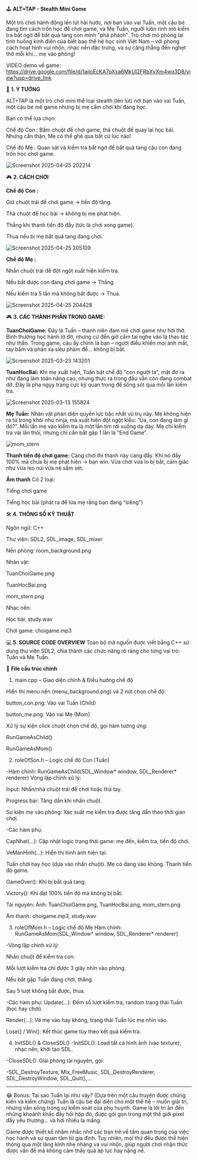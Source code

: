 🕹️ **ALT+TAP - Stealth Mini Game**

Một trò chơi hành động lén lút hài hước, nơi bạn vào vai Tuấn, một cậu bé đang tìm cách trốn học để chơi game, và Mẹ Tuấn, người luôn rình mò kiểm tra bất ngờ để bắt quả tang con mình "phá phách". Trò chơi mô phỏng lại tình huống kinh điển của biết bao thế hệ học sinh Việt Nam – với phong cách hoạt hình vui nhộn, nhạc nền đặc trưng, và sự căng thẳng đến nghẹt thở mỗi khi... mẹ vào phòng!

VIDEO demo về game: https://drive.google.com/file/d/1aijoEcKA7pXxa6MkUI2FRbXyXm4wq3D8/view?usp=drive_link

🧠 **1. Ý TƯỞNG**

ALT+TAP là một trò chơi mini thể loại stealth (lén lút) nơi bạn vào vai Tuấn, một cậu bé mê game nhưng bị mẹ cấm chơi khi đang học.

Bạn có thể lựa chọn:

Chế độ Con : Bấm chuột để chơi game, thả chuột để quay lại học bài. Nhưng cẩn thận, Mẹ có thể ghé qua bất cứ lúc nào!

Chế độ Mẹ : Quan sát và kiểm tra bất ngờ để bắt quả tang cậu con đang trốn học chơi game.

![Screenshot 2025-04-25 202214](https://github.com/user-attachments/assets/05a52e59-6ced-4e38-9cca-e2ea6eba21d6)


🎮 **2. CÁCH CHƠI**

**Chế độ Con :**

Giữ chuột trái để chơi game → tiến độ tăng.

Thả chuột để học bài → không bị mẹ phát hiện.

Thắng khi thanh tiến độ đầy (tức là chơi xong game).

Thua nếu bị mẹ bắt quả tang đang chơi.


![Screenshot 2025-04-25 205109](https://github.com/user-attachments/assets/853a2c13-ae19-444c-8cca-f3fa7d363a1c)




**Chế độ Mẹ :**

Nhấn chuột trái để đột ngột xuất hiện kiểm tra.

Nếu bắt được con đang chơi game → Thắng.

Nếu kiểm tra 5 lần mà không bắt được → Thua.

![Screenshot 2025-04-25 204428](https://github.com/user-attachments/assets/d530a9d9-d930-48ce-8f3b-dc5c65ec85ae)



🎮 **3. CÁC THÀNH PHẦN TRONG GAME:**


**TuanChoiGame:**
Đây là Tuấn – thanh niên đam mê chơi game như hơi thở. Bình thường học hành lờ đờ, nhưng cứ đến giờ cắm tai nghe vào là thao tác như thần. Trong game, cậu ấy chính là bạn – người điều khiển mọi ánh mắt, tay bấm và phản xạ siêu phàm để... không bị bắt.

![Screenshot 2025-03-23 143201](https://github.com/user-attachments/assets/30226c80-c1b4-4703-8320-737bb04f9a2f)


**TuanHocBai:**
Khi mẹ xuất hiện, Tuấn bật chế độ "con người ta", mặt đơ ra như đang làm toán nâng cao, nhưng thực ra trong đầu vẫn còn đang combat dở. Đây là pha ngụy trang cực kỳ quan trọng để sống sót qua mỗi lần kiểm tra.

![Screenshot 2025-03-13 155824](https://github.com/user-attachments/assets/366a3187-65bd-40c0-a11e-23b5a1609ab7)


**Mẹ Tuấn:**
Nhân vật phản diện quyền lực bậc nhất vũ trụ này. Mẹ không hiện ra từ trong khói như ninja, mà xuất hiện đột ngột kiểu: “Ủa, con đang làm gì đó?”. Mỗi lần mẹ vào kiểm tra là một lần tim rơi xuống dạ dày. Mẹ chỉ kiểm tra vài lần thôi, nhưng chỉ cần bắt gặp 1 lần là “End Game”.

![mom_stern](https://github.com/user-attachments/assets/5a2a7971-9a4b-41cd-aabf-e2b8aae53308)


**Thanh tiến độ chơi game:**
Càng chơi thì thanh này càng đầy. Khi nó đầy 100% mà chưa bị mẹ phát hiện → bạn win. Vừa chơi vừa lo bị bắt, cảm giác như vừa leo núi vừa né sấm sét.

**Âm thanh**
Có 2 loại:

Tiếng chơi game 

Tiếng học bài (phát ra để lừa mẹ rằng bạn đang “siêng”)


🛠️ **4. THÔNG SỐ KỸ THUẬT**

Ngôn ngữ: C++

Thư viện: SDL2, SDL_image, SDL_mixer

Nền phòng: room_background.png

Nhân vật:

TuanChoiGame.png

TuanHocBai.png

mom_stern.png

Nhạc nền:

Học bài: study.wav

Chơi game: choigame.mp3

💻 **5. SOURCE CODE OVERVIEW**
Toàn bộ mã nguồn được viết bằng C++ sử dụng thư viện SDL2, chia thành các chức năng rõ ràng cho từng vai trò: Tuấn và Mẹ Tuấn.

🧱 **File cấu trúc chính**

1. main.cpp – Giao diện chính & Điều hướng chế độ

Hiển thị menu nền (menu_background.png) và 2 nút chọn chế độ:

button_con.png: Vào vai Tuấn (Child)

button_me.png: Vào vai Mẹ (Mom)

Xử lý sự kiện click chuột chọn chế độ, gọi hàm tương ứng:

RunGameAsChild()

RunGameAsMom()

2. roleOfSon.h – Logic chế độ Con (Tuấn)

-Hàm chính: RunGameAsChild(SDL_Window* window, SDL_Renderer* renderer)
Vòng lặp chính xử lý:

Input: Nhấn/nhả chuột trái để chơi hoặc thả tay.

Progress bar: Tăng dần khi nhấn chuột.

Sự kiện mẹ vào phòng: Xác suất mẹ kiểm tra được tăng dần theo thời gian chơi.

-Các hàm phụ:

CapNhat(...): Cập nhật logic trạng thái game: mẹ đến, kiểm tra, tiến độ chơi.

VeManHinh(...): Hiển thị hình ảnh hiện tại:

Tuấn chơi hay học (dựa vào nhấn chuột).
Mẹ có đang vào không.
Thanh tiến độ game.

GameOver(): Khi bị bắt quả tang.

Victory(): Khi đạt 100% tiến độ mà không bị bắt.

Tài nguyên:
Ảnh: TuanChoiGame.png, TuanHocBai.png, mom_stern.png

Âm thanh: choigame.mp3, study.wav

3. roleOfMom.h – Logic chế độ Mẹ
Hàm chính: RunGameAsMom(SDL_Window* window, SDL_Renderer* renderer)

-Vòng lặp chính xử lý:

Nhấn chuột để kiểm tra con.

Mỗi lượt kiểm tra chỉ được 3 giây nhìn vào phòng.

Nếu bắt gặp Tuấn đang chơi, thắng.

Sau 5 lượt không bắt được, thua.

-Các hàm phụ:
Update(...): Đếm số lượt kiểm tra, random trạng thái Tuấn (học hay chơi).

Render(...): Vẽ mẹ vào hay không, trạng thái Tuấn lúc mẹ nhìn vào.

Lose() / Win(): Kết thúc game tùy theo kết quả kiểm tra.

4. InitSDL() & CloseSDL()
-InitSDL(): Load tất cả hình ảnh (vào texture), nhạc nền, khởi tạo SDL.

-CloseSDL(): Giải phóng tài nguyên, gọi:

-SDL_DestroyTexture, Mix_FreeMusic, SDL_DestroyRenderer, SDL_DestroyWindow, SDL_Quit(),...


---


😂 Bonus: Tại sao Tuấn lại như vậy? (Dựa trên một câu truyện được chứng kiến và kiểm chứng)
Tuấn là cậu bé đại diện cho một thế hệ – muốn giải trí, nhưng vẫn sống trong sự kiểm soát của phụ huynh. Game là lời tri ân đến những khoảnh khắc đầy hồi hộp đó, được gói gọn trong một thế giới pixel đầy yêu thương... và hơi nhiều la mắng.

Game được thiết kế nhằm nhắc nhở các bạn trẻ về tầm quan trọng của việc học hành và sự quan tâm từ gia đình. Tuy nhiên, mọi thứ đều được thể hiện thông qua một lăng kính nhẹ nhàng và vui nhộn, giúp người chơi nhận thức được vấn đề mà không cảm thấy quá áp lực hay nặng nề.
